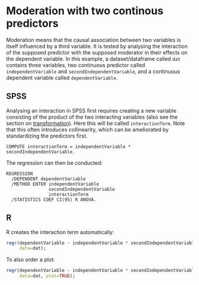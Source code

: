 # Moderation with two continous predictors

Moderation means that the causal association between two variables is itself influenced by a third variable. It is tested by analysing the interaction of the supposed predictor with the supposed moderator in their effects on the dependent variable. In this example, a dataset/dataframe called `dat` contains three variables, two continuous predictor called `independentVariable` and `secondIndependentVariable`, and a continuous dependent variable called `dependentVariable`.

## SPSS

Analysing an interaction in SPSS first requires creating a new variable consisting of the product of the two interacting variables (also see the section on [transformation](transformation.html)). Here this will be called `interactionTerm`. Note that this often introduces collinearity, which can be ameliorated by standardizing the predictors first.

```
COMPUTE interactionTerm = independentVariable * secondIndependentVariable.
```

The regression can then be conducted:

```
REGRESSION
  /DEPENDENT dependentVariable
  /METHOD ENTER independentVariable
                secondIndependentVariable
                interactionTerm
  /STATISTICS COEF CI(95) R ANOVA.
```

## R

R creates the interaction term automatically:

```r
regr(dependentVariable ~ independentVariable * secondIndependentVariable,
     data=dat);
```

To also order a plot:

```r
regr(dependentVariable ~ independentVariable * secondIndependentVariable,
     data=dat, plot=TRUE);
```
